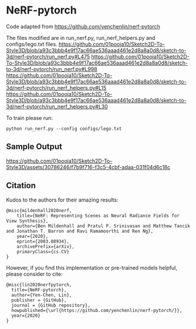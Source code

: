# NeRF-pytorch
Code adapted from https://github.com/yenchenlin/nerf-pytorch

The files modified are in run_nerf.py, run_nerf_helpers.py and configs/lego.txt files. 
https://github.com/01pooja10/Sketch2D-To-Style3D/blob/a93c3bbb4e9f17ac66ae536aaad461e2d8a8a0d8/sketch-to-3d/nerf-pytorch/run_nerf.py#L475
https://github.com/01pooja10/Sketch2D-To-Style3D/blob/a93c3bbb4e9f17ac66ae536aaad461e2d8a8a0d8/sketch-to-3d/nerf-pytorch/run_nerf.py#L998
https://github.com/01pooja10/Sketch2D-To-Style3D/blob/a93c3bbb4e9f17ac66ae536aaad461e2d8a8a0d8/sketch-to-3d/nerf-pytorch/run_nerf_helpers.py#L15
https://github.com/01pooja10/Sketch2D-To-Style3D/blob/a93c3bbb4e9f17ac66ae536aaad461e2d8a8a0d8/sketch-to-3d/nerf-pytorch/run_nerf_helpers.py#L30

To train please run:
```
python run_nerf.py --config configs/lego.txt
``` 
## Sample Output
https://github.com/01pooja10/Sketch2D-To-Style3D/assets/30786246/f7b9f716-f3c5-4cbf-adaa-031f04d6c18c

## Citation
Kudos to the authors for their amazing results:
```
@misc{mildenhall2020nerf,
    title={NeRF: Representing Scenes as Neural Radiance Fields for View Synthesis},
    author={Ben Mildenhall and Pratul P. Srinivasan and Matthew Tancik and Jonathan T. Barron and Ravi Ramamoorthi and Ren Ng},
    year={2020},
    eprint={2003.08934},
    archivePrefix={arXiv},
    primaryClass={cs.CV}
}
```

However, if you find this implementation or pre-trained models helpful, please consider to cite:
```
@misc{lin2020nerfpytorch,
  title={NeRF-pytorch},
  author={Yen-Chen, Lin},
  publisher = {GitHub},
  journal = {GitHub repository},
  howpublished={\url{https://github.com/yenchenlin/nerf-pytorch/}},
  year={2020}
}
```
